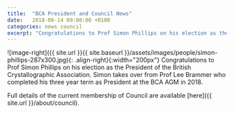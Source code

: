 ```yaml
---
title:  "BCA President and Council News"
date:   2018-06-14 09:00:00 +0100
categories: news council
excerpt: "Congratulations to Prof Simon Phillips on his election as the President of the British Crystallographic Association."
---
```


![image-right]({{ site.url }}{{ site.baseurl }}/assets/images/people/simon-phillips-287x300.jpg){: .align-right}{:width="200px"}
Congratulations to Prof Simon Phillips on his election as the President of the British Crystallographic Association. Simon takes over from Prof Lee Brammer who completed his three year term as President at the BCA AGM in 2018.

Full details of the current membership of Council are available [here]({{ site.url }}/about/council).

